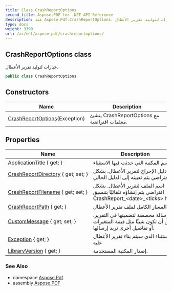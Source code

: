 ```yaml
---
title: Class CrashReportOptions
second_title: Aspose.PDF for .NET API Reference
description: فئة Aspose.Pdf.CrashReportOptions. خيارات لتوليد تقرير الأعطال
type: docs
weight: 3390
url: /ar/net/aspose.pdf/crashreportoptions/
---
```

## CrashReportOptions class

خيارات لتوليد تقرير الأعطال.

```csharp
public class CrashReportOptions
```

## Constructors

| Name | Description |
| --- | --- |
| [CrashReportOptions](crashreportoptions/)(Exception) | ينشئ CrashReportOptions مع معلمات افتراضية. |

## Properties

| Name | Description |
| --- | --- |
| [ApplicationTitle](../../aspose.pdf/crashreportoptions/applicationtitle/) { get; } | اسم المكتبة التي حدثت فيها الاستثناء. |
| [CrashReportDirectory](../../aspose.pdf/crashreportoptions/crashreportdirectory/) { get; set; } | دليل الإخراج لتقرير الأعطال. بشكل افتراضي يتم تعيينه إلى الدليل الحالي. |
| [CrashReportFilename](../../aspose.pdf/crashreportoptions/crashreportfilename/) { get; set; } | اسم الملف لتقرير الأعطال. بشكل افتراضي يتم إنشاؤه تلقائيًا بتنسيق CrashReport_&lt;date&gt;_&lt;ticks&gt;.html" |
| [CrashReportPath](../../aspose.pdf/crashreportoptions/crashreportpath/) { get; } | المسار الكامل لملف تقرير الأعطال |
| [CustomMessage](../../aspose.pdf/crashreportoptions/custommessage/) { get; set; } | رسالة مخصصة لتضمينها في التقرير. يمكن أن تكون شيئًا مثل قيمة المتغيرات أو تفاصيل أخرى تريد إرسالها. |
| [Exception](../../aspose.pdf/crashreportoptions/exception/) { get; } | الاستثناء الذي سيتم بناء تقرير الأعطال عليه |
| [LibraryVersion](../../aspose.pdf/crashreportoptions/libraryversion/) { get; } | إصدار المكتبة المستخدمة. |

### See Also

* namespace [Aspose.Pdf](../../aspose.pdf/)
* assembly [Aspose.PDF](../../)